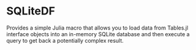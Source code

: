 # SQLiteDF
Provides a simple Julia macro that allows you to load data from Tables.jl interface objects into an in-memory SQLite database and then execute a query to get back a potentially complex result.
